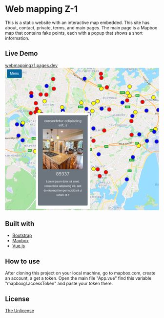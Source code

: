 # Web mapping Z-1

This is a static website with an interactive map embedded. This site has about, contact, private, terms, and main pages. The main page is a Mapbox map that contains fake points, each with a popup that shows a short information.

## Live Demo
[webmappingz1.pages.dev](https://webmappingz1.pages.dev)
![image info](demo.png)

## Built with
* [Bootstrap](https://getbootstrap.com/)
* [Mapbox](https://www.mapbox.com/)
* [Vue.js](https://vuejs.org/)

## How to use
After cloning this project on your local machine, go to mapbox.com, create an account, a get a token. Open the main file "App.vue" find this variable "mapboxgl.accessToken" and paste your token there.

## License

[The Unlicense](https://unlicense.org/) 

